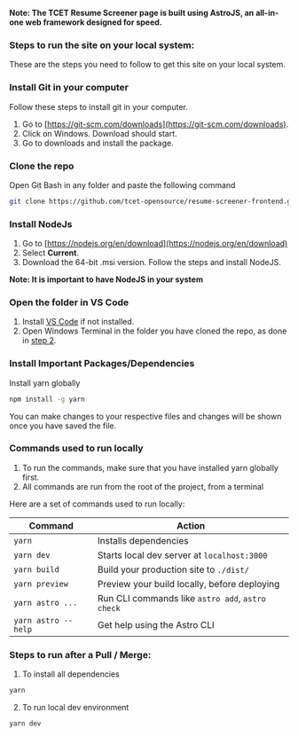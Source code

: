 
**Note: The TCET Resume Screener page is built using AstroJS, an all-in-one web framework designed for speed.**



### Steps to run the site on your local system: 
These are the steps you need to follow to get this site on your local system.

### Install Git in your computer
Follow these steps to install git in your computer.
1. Go to [https://git-scm.com/downloads](https://git-scm.com/downloads).
2. Click on Windows. Download should start.
3. Go to downloads and install the package.

### Clone the repo
Open Git Bash in any folder and paste the following command

```bash
git clone https://github.com/tcet-opensource/resume-screener-frontend.git
```

### Install NodeJs

1. Go to [https://nodejs.org/en/download](https://nodejs.org/en/download)
2. Select <b>Current</b>.
3. Download the 64-bit .msi version. Follow the steps and install NodeJS.


**Note: It is important to have NodeJS in your system**


### Open the folder in VS Code
1. Install [VS Code](https://code.visualstudio.com/docs/?dv=win32user) if not installed. 
2. Open Windows Terminal in the folder you have cloned the repo, as done in [step 2](#clone-the-repo).

### Install Important Packages/Dependencies

Install yarn globally 

```bash
npm install -g yarn
```

You can make changes to your respective files and changes will be shown once you have saved the file.

### Commands used to run locally 

1. To run the commands, make sure that you have installed yarn globally first.
2. All commands are run from the root of the project, from a terminal

Here are a set of commands used to run locally:

| **Command** | **Action** |
| -------- | -------- |
| `yarn`   | Installs dependencies |
| `yarn dev` | Starts local dev server at `localhost:3000` |
| `yarn build` | Build your production site to `./dist/` |
| `yarn preview` | Preview your build locally, before deploying |
| `yarn astro ...` | Run CLI commands like `astro add`, `astro check` |
| `yarn astro --help` | Get help using the Astro CLI |

### Steps to run after a Pull / Merge: 

1. To install all dependencies

```bash
yarn
```
2. To run local dev environment

```bash
yarn dev
```